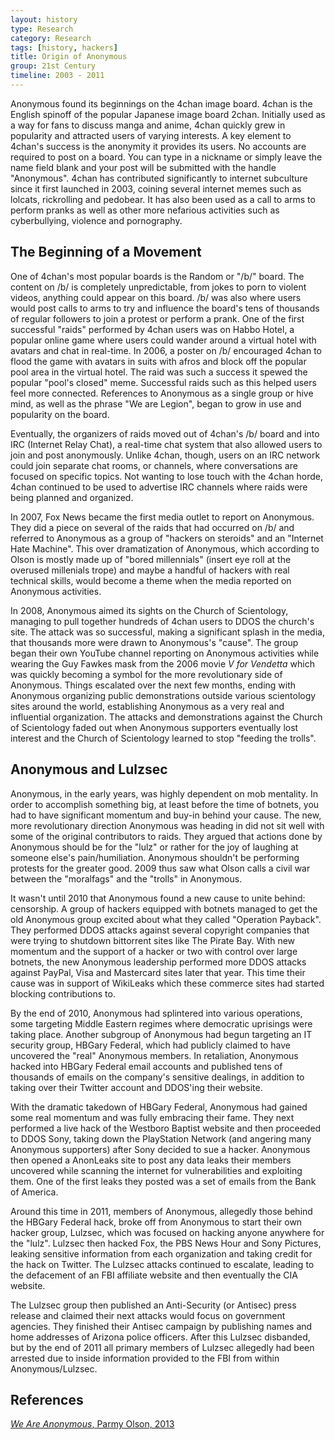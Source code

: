 ```yaml
---
layout: history 
type: Research
category: Research
tags: [history, hackers]
title: Origin of Anonymous
group: 21st Century
timeline: 2003 - 2011
---
```


Anonymous found its beginnings on the 4chan image board. 4chan is the English spinoff of the popular Japanese image board 2chan. Initially used as a way for fans to discuss manga and anime, 4chan quickly grew in popularity and attracted users of varying interests. A key element to 4chan's success is the anonymity it provides its users. No accounts are required to post on a board. You can type in a nickname or simply leave the name field blank and your post will be submitted with the handle "Anonymous". 4chan has contributed significantly to internet subculture since it first launched in 2003, coining several internet memes such as lolcats, rickrolling and pedobear. It has also been used as a call to arms to perform pranks as well as other more nefarious activities such as cyberbullying, violence and pornography. 

<h2>The Beginning of a Movement</h2>
One of 4chan's most popular boards is the Random or "/b/" board. The content on /b/ is completely unpredictable, from jokes to porn to violent videos, anything could appear on this board. /b/ was also where users would post calls to arms to try and influence the board's tens of thousands of regular followers to join a protest or perform a prank. One of the first successful "raids" performed by 4chan users was on Habbo Hotel, a popular online game where users could wander around a virtual hotel with avatars and chat in real-time. In 2006, a poster on /b/ encouraged 4chan to flood the game with avatars in suits with afros and block off the popular pool area in the virtual hotel. The raid was such a success it spewed the popular "pool's closed" meme. Successful raids such as this helped users feel more connected. References to Anonymous as a single group or hive mind, as well as the phrase "We are Legion", began to grow in use and popularity on the board.

Eventually, the organizers of raids moved out of 4chan's /b/ board and into IRC (Internet Relay Chat), a real-time chat system that also allowed users to join and post anonymously. Unlike 4chan, though, users on an IRC network could join separate chat rooms, or channels, where conversations are focused on specific topics. Not wanting to lose touch with the 4chan horde, 4chan continued to be used to advertise IRC channels where raids were being planned and organized. 

In 2007, Fox News became the first media outlet to report on Anonymous. They did a piece on several of the raids that had occurred on /b/ and referred to Anonymous as a group of "hackers on steroids" and an "Internet Hate Machine". This over dramatization of Anonymous, which according to Olson is mostly made up of "bored millennials" (insert eye roll at the overused millenials trope) and maybe a handful of hackers with real technical skills, would become a theme when the media reported on Anonymous activities. 

In 2008, Anonymous aimed its sights on the Church of Scientology, managing to pull together hundreds of 4chan users to DDOS the church's site. The attack was so successful, making a significant splash in the media, that thousands more were drawn to Anonymous's "cause". The group began their own YouTube channel reporting on Anonymous activities while wearing the Guy Fawkes mask from the 2006 movie <i>V for Vendetta</i> which was quickly becoming a symbol for the more revolutionary side of Anonymous. Things escalated over the next few months, ending with Anonymous organizing public demonstrations outside various scientology sites around the world, establishing Anonymous as a very real and influential organization. The attacks and demonstrations against the Church of Scientology faded out when Anonymous supporters eventually lost interest and the Church of Scientology learned to stop "feeding the trolls".

<h2>Anonymous and Lulzsec</h2>
Anonymous, in the early years, was highly dependent on mob mentality. In order to accomplish something big, at least before the time of botnets, you had to have significant momentum and buy-in behind your cause. The new, more revolutionary direction Anonymous was heading in did not sit well with some of the original contributors to raids. They argued that actions done by Anonymous should be for the "lulz" or rather for the joy of laughing at someone else's pain/humiliation. Anonymous shouldn't be performing protests for the greater good. 2009 thus saw what Olson calls a civil war between the "moralfags" and the "trolls" in Anonymous. 

It wasn't until 2010 that Anonymous found a new cause to unite behind: censorship. A group of hackers equipped with botnets managed to get the old Anonymous group excited about what they called "Operation Payback". They performed DDOS attacks against several copyright companies that were trying to shutdown bittorrent sites like The Pirate Bay. With new momentum and the support of a hacker or two with control over large botnets, the new Anonymous leadership performed more DDOS attacks against PayPal, Visa and Mastercard sites later that year. This time their cause was in support of WikiLeaks which these commerce sites had started blocking contributions to.

By the end of 2010, Anonymous had splintered into various operations, some targeting Middle Eastern regimes where democratic uprisings were taking place. Another subgroup of Anonymous had begun targeting an IT security group, HBGary Federal, which had publicly claimed to have uncovered the "real" Anonymous members. In retaliation, Anonymous hacked into HBGary Federal email accounts and published tens of thousands of emails on the company's sensitive dealings, in addition to taking over their Twitter account and DDOS'ing their website.

With the dramatic takedown of HBGary Federal, Anonymous had gained some real momentum and was fully embracing their fame. They next performed a live hack of the Westboro Baptist website and then proceeded to DDOS Sony, taking down the PlayStation Network (and angering many Anonymous supporters) after Sony decided to sue a hacker. Anonymous then opened a AnonLeaks site to post any data leaks their members uncovered while scanning the internet for vulnerabilities and exploiting them. One of the first leaks they posted was a set of emails from the Bank of America.

Around this time in 2011, members of Anonymous, allegedly those behind the HBGary Federal hack, broke off from Anonymous to start their own hacker group, Lulzsec, which was focused on hacking anyone anywhere for the "lulz". Lulzsec then hacked Fox, the PBS News Hour and Sony Pictures, leaking sensitive information from each organization and taking credit for the hack on Twitter. The Lulzsec attacks continued to escalate, leading to the defacement of an FBI affiliate website and then eventually the CIA website. 

The Lulzsec group then published an Anti-Security (or Antisec) press release and claimed their next attacks would focus on government agencies. They finished their Antisec campaign by publishing names and home addresses of Arizona police officers. After this Lulzsec disbanded, but by the end of 2011 all primary members of Lulzsec allegedly had been arrested due to inside information provided to the FBI from within Anonymous/Lulzsec.

<h2>References</h2>
<a href="/book%20reviews/2016/09/25/weareanon/"><i>We Are Anonymous</i>, Parmy Olson, 2013</a>




